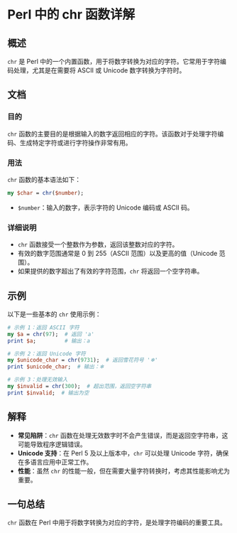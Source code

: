 <!--
Meta Description: # Perl 中的 chr 函数详解 ## 概述 `chr` 是 Perl 中的一个内置函数，用于将数字转换为对应的字符。它常用于字符编码处理，尤其是在需要将 ASCII 或 Unicode 数字转换为字符时。 ## 文档 ### 目的 `chr` 函数的主要目的是根据输入的数字返回相应的字符。该函...
Meta Keywords: chr, perl, unicode, ascii, print
-->

# Perl 中的 chr 函数详解

## 概述
`chr` 是 Perl 中的一个内置函数，用于将数字转换为对应的字符。它常用于字符编码处理，尤其是在需要将 ASCII 或 Unicode 数字转换为字符时。

## 文档
### 目的
`chr` 函数的主要目的是根据输入的数字返回相应的字符。该函数对于处理字符编码、生成特定字符或进行字符操作非常有用。

### 用法
`chr` 函数的基本语法如下：
```perl
my $char = chr($number);
```
- `$number`：输入的数字，表示字符的 Unicode 编码或 ASCII 码。

### 详细说明
- `chr` 函数接受一个整数作为参数，返回该整数对应的字符。
- 有效的数字范围通常是 0 到 255（ASCII 范围）以及更高的值（Unicode 范围）。
- 如果提供的数字超出了有效的字符范围，`chr` 将返回一个空字符串。

## 示例
以下是一些基本的 `chr` 使用示例：

```perl
# 示例 1：返回 ASCII 字符
my $a = chr(97);  # 返回 'a'
print $a;         # 输出：a

# 示例 2：返回 Unicode 字符
my $unicode_char = chr(9731);  # 返回雪花符号 '❄'
print $unicode_char;  # 输出：❄

# 示例 3：处理无效输入
my $invalid = chr(300);  # 超出范围，返回空字符串
print $invalid;  # 输出为空
```

## 解释
- **常见陷阱**：`chr` 函数在处理无效数字时不会产生错误，而是返回空字符串，这可能导致程序逻辑错误。
- **Unicode 支持**：在 Perl 5 及以上版本中，`chr` 可以处理 Unicode 字符，确保在多语言应用中正常工作。
- **性能**：虽然 `chr` 的性能一般，但在需要大量字符转换时，考虑其性能影响尤为重要。

## 一句总结
`chr` 函数在 Perl 中用于将数字转换为对应的字符，是处理字符编码的重要工具。